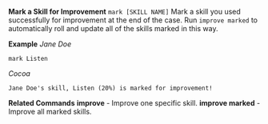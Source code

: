 **Mark a Skill for Improvement**
`mark [SKILL NAME]`
Mark a skill you used successfully for improvement at the end of the case. Run `improve marked` to automatically roll and update all of the skills marked in this way.

__Example__
*Jane Doe*
```
mark Listen
```
*Cocoa*
```
Jane Doe's skill, Listen (20%) is marked for improvement!
```
__Related Commands__
**improve** - Improve one specific skill.
**improve marked** - Improve all marked skills.

